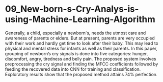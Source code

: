 # 09_New-born-s-Cry-Analys-is-using-Machine-Learning-Algorithm
Generally, a child, especially a newborn's, needs the utmost care and awareness of parents or elders. But at present, parents are very occupied with their work and hardly get time to look after their baby. This may lead to physical and mental stress for infants as well as their parents. In this paper, grouping of newborn’s cry signals is done into five categories: hunger, discomfort, angry, tiredness and belly pain. The proposed system involves preprocessing the cry signal and finding the MFCC coefficients followed by feeding the recovered data into CNN for training and classification. Exploratory results show that the proposed method attains 74% perfection.

